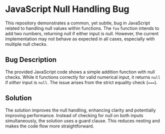 # JavaScript Null Handling Bug

This repository demonstrates a common, yet subtle, bug in JavaScript related to handling null values within functions.  The `foo` function intends to add two numbers, returning null if either input is null. However, the current implementation may not behave as expected in all cases, especially with multiple null checks.

## Bug Description
The provided JavaScript code shows a simple addition function with null checks. While it functions correctly for valid numerical input, it returns `null` if *either* input is `null`. The issue arises from the strict equality check (`===`).

## Solution
The solution improves the null handling, enhancing clarity and potentially improving performance.  Instead of checking for null on both inputs simultaneously, the solution uses a guard clause. This reduces nesting and makes the code flow more straightforward.